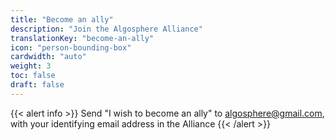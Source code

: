 ```yaml
---
title: "Become an ally"
description: "Join the Algosphere Alliance"
translationKey: "become-an-ally"
icon: "person-bounding-box"
cardwidth: "auto"
weight: 3
toc: false
draft: false
---
```


{{< alert info >}}
Send "I wish to become an ally" to algosphere@gmail.com, with your identifying email address in the Alliance
{{< /alert >}}
